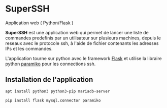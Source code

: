 # SuperSSH
Application web ( Python/Flask )

**SuperSSH** est une application web qui permet de lancer une liste de commandes predefinis par un utilisateur sur plusieurs machines, 
depuis le reseaux avec le protocole ssh, à l'aide de fichier contenants les adresses IPs et les commandes.

L'application tourne sur python avec le framework [Flask](https://flask.palletsprojects.com/en/2.2.x/)
et utilise la libraire python [paramiko](https://www.paramiko.org/) pour les connections ssh.

## Installation de l'application
```bash
apt install python3 python3-pip mariadb-server
```
```bash
pip install flask mysql.connector paramiko
```
